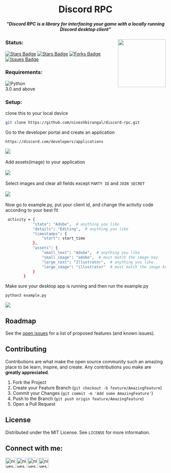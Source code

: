 <h1 align="center">Discord RPC</h1>
<h5 align="center">"Discord RPC is a library for interfacing your game with a locally running Discord desktop client"</h5>
<img align="right" src='https://github.com/niveshbirangal/discord-rpc/blob/master/readmeassets/intro.gif' width="150">

### Status:
<a href="https://img.shields.io/youtube/views/udY540zICDY?style=social"><img src="https://img.shields.io/youtube/views/udY540zICDY?style=social" alt="Stars Badge"/></a>
<a href="https://github.com/niveshbirangal/discord-rpc/stargazers"><img src="https://img.shields.io/github/stars/niveshbirangal/discord-rpc" alt="Stars Badge"/></a>
<a href="https://github.com/niveshbirangal/discord-rpc/network/members"><img src="https://img.shields.io/github/forks/niveshbirangal/discord-rpc" alt="Forks Badge"/></a>
<a href="https://github.com/niveshbirangal/discord-rpc/issues"><img src="https://img.shields.io/github/issues/niveshbirangal/discord-rpc" alt="Issues Badge"/></a>
### Requirements:
![Python](https://img.shields.io/badge/-Python-black?style=flat-square&logo=Python)<br>3.0 and above
### Setup:
clone this to your local device
```bash
git clone https://github.com/niveshbirangal/discord-rpc.git
```
Go to the developer portal and create an application
```bash
https://discord.com/developers/applications
```
<img align="center" src='https://github.com/niveshbirangal/discord-rpc/blob/master/readmeassets/createapp.gif'>
<br><br />
Add assets(image) to your application
<br><br>
<img align="center" src='https://github.com/niveshbirangal/discord-rpc/blob/master/readmeassets/selectimage.png'>
<br><br /> 
Select images and clear all fields except <code>PARTY ID</code> and <code>JOIN SECRET</code>
<br><br>
<img align="center" src='https://github.com/niveshbirangal/discord-rpc/blob/master/readmeassets/fileds.png'>
<br><br />
Now go to example.py, put your client id, and change the activity code according to your best fit

```bash
 activity = {
            "state": "Adobe",  # anything you like
            "details": "Editing",  # anything you like
            "timestamps": {
                "start": start_time
            },
            "assets": {
                "small_text": "Adobe",  # anything you like
                "small_image": "adobe",  # must match the image key
                "large_text": "Illustrator",  # anything you like
                "large_image": "illustrator"  # must match the image key
            }
        }
```
Make sure your desktop app is running and then run the example.py
```bash
python3 example.py
```
<img align="center" src='https://github.com/niveshbirangal/discord-rpc/blob/master/readmeassets/activity.png'>

<!-- ROADMAP -->
## Roadmap
See the [open issues](https://github.com/niveshbirangal/discord-rpc/issues) for a list of proposed features (and known issues).

<!-- CONTRIBUTING -->
## Contributing
Contributions are what make the open source community such an amazing place to be learn, inspire, and create. Any contributions you make are **greatly appreciated**.
1. Fork the Project
2. Create your Feature Branch (`git checkout -b feature/AmazingFeature`)
3. Commit your Changes (`git commit -m 'Add some AmazingFeature'`)
4. Push to the Branch (`git push origin feature/AmazingFeature`)
5. Open a Pull Request

<!-- LICENSE -->
## License
Distributed under the MIT License. See `LICENSE` for more information.


<!-- CONTACT -->
## Connect with me:
[<img align="left" alt="niveshb.com" width="32px" src="https://raw.githubusercontent.com/niveshbirangal/niveshbirangal/master/source/website.svg"/>][website]
[<img align="left" alt="niveshbirangal | LinkedIn" width="32px" src="https://raw.githubusercontent.com/niveshbirangal/niveshbirangal/master/source/linkedin.svg"/>][linkedin]
[<img align="left" alt="niveshbirangal | Instagram" width="32px" src="https://raw.githubusercontent.com/niveshbirangal/niveshbirangal/master/source/instagram.svg"/>][instagram]
[<img align="left" alt="niveshbirangal | YouTube" width="32px" src="https://raw.githubusercontent.com/niveshbirangal/niveshbirangal/master/source/youtube.svg"/>][youtube]



[website]: https://niveshb.com
[youtube]: https://www.youtube.com/channel/UCpwUP_HiOyG_GHluWpQK59g?view_as=subscriber
[instagram]: https://instagram.com/neobirangal
[linkedin]: https://linkedin.com/in/niveshbirangal
